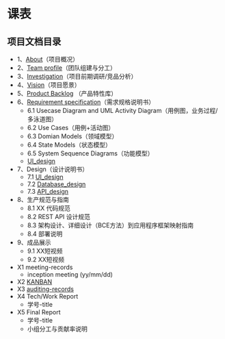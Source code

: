 
# 课表




## 项目文档目录

  

- 1、[About](dashboard/01-about.md)（项目概况）
- 2、[Team profile](dashboard/02-team-profile.md)（团队组建与分工）
- 3、[Investigation](dashboard/03-investigation.md)（项目前期调研/竞品分析）
- 4、[Vision](dashboard/04-vision.md)（项目愿景）
- 5、[Product Backlog](dashboard/05-product-backlog.md) （产品特性库）
- 6、[Requirement specification](https://sysu-coursecard.github.io/Coursecard2.0dashboard/06-requirement-specification)（需求规格说明书）
  - 6.1 Usecase Diagram and UML Activity Diagram（用例图，业务过程/多泳道图）
  - 6.2 Use Cases（用例+活动图）
  - 6.3 Domian Models（领域模型）
  - 6.4 State Models（状态模型）
  - 6.5 System Sequence Diagrams（功能模型）
  - [UI_design](dashboard/UI_design.md)
- 7、Design（设计说明书）
  - 7.1 [UI_design](dashboard/UI_design.md)
  - 7.2 [Database_design](dashboard/database_design.md)
  - 7.3 [API_design](dashboard/API_design.md)
- 8、生产规范与指南
  - 8.1 XX 代码规范
  - 8.2 REST API 设计规范
  - 8.3 架构设计、详细设计（BCE方法）到应用程序框架映射指南
  - 8.4 部署说明
- 9、成品展示
  - 9.1 XX短视频
  - 9.2 XX短视频
- X1 meeting-records
  - inception meeting (yy/mm/dd)
- X2 [KANBAN](https://sysu-coursecard.github.io/Coursecard2.0/dashboard/X2-kanban)
- X3 [auditing-records](https://sysu-coursecard.github.io/Coursecard2.0/dashboard/x3-auditing)
- X4 Tech/Work Report
  - 学号-title
- X5 Final Report
  - 学号-title
  - 小组分工与贡献率说明
